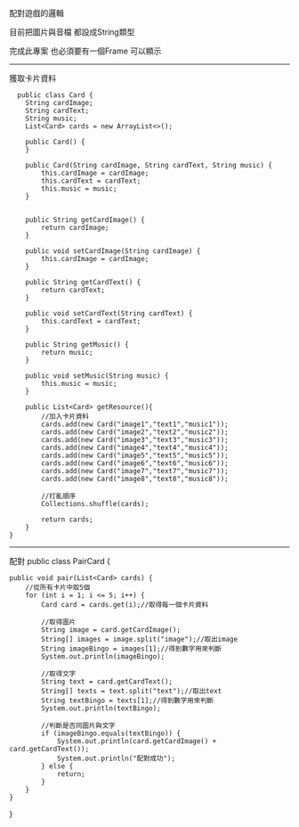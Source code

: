 配對遊戲的邏輯

目前把圖片與音檔 都設成String類型 

完成此專案 也必須要有一個Frame 可以顯示

----------------------------------------------------
獲取卡片資料

      public class Card {
        String cardImage;
        String cardText;
        String music;
        List<Card> cards = new ArrayList<>();

        public Card() {
        }

        public Card(String cardImage, String cardText, String music) {
            this.cardImage = cardImage;
            this.cardText = cardText;
            this.music = music;
        }


        public String getCardImage() {
            return cardImage;
        }

        public void setCardImage(String cardImage) {
            this.cardImage = cardImage;
        }

        public String getCardText() {
            return cardText;
        }

        public void setCardText(String cardText) {
            this.cardText = cardText;
        }

        public String getMusic() {
            return music;
        }

        public void setMusic(String music) {
            this.music = music;
        }

        public List<Card> getResource(){
            //加入卡片資料
            cards.add(new Card("image1","text1","music1"));
            cards.add(new Card("image2","text2","music2"));
            cards.add(new Card("image3","text3","music3"));
            cards.add(new Card("image4","text4","music4"));
            cards.add(new Card("image5","text5","music5"));
            cards.add(new Card("image6","text6","music6"));
            cards.add(new Card("image7","text7","music7"));
            cards.add(new Card("image8","text8","music8"));

            //打亂順序
            Collections.shuffle(cards);

            return cards;
        }
    }

---------------------------------------------------
配對
      public class PairCard {

    public void pair(List<Card> cards) {
        //從所有卡片中取5個
        for (int i = 1; i <= 5; i++) {
            Card card = cards.get(i);//取得每一個卡片資料

            //取得圖片
            String image = card.getCardImage();
            String[] images = image.split("image");//取出image
            String imageBingo = images[1];//得到數字用來判斷
            System.out.println(imageBingo);

            //取得文字
            String text = card.getCardText();
            String[] texts = text.split("text");//取出text
            String textBingo = texts[1];//得到數字用來判斷
            System.out.println(textBingo);

            //判斷是否同圖片與文字
            if (imageBingo.equals(textBingo)) {
                System.out.println(card.getCardImage() + card.getCardText());
                System.out.println("配對成功");
            } else {
                return;
            }
        }
    }
}

